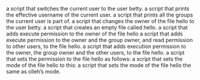  a script that switches the current user to the user betty.
 a script that prints the effective username of the current user.
 a script that prints all the groups the current user is part of.
  a script that changes the owner of the file hello to the user betty.
 a script that creates an empty file called hello.
 a script that adds execute permission to the owner of the file hello
 a script that adds execute permission to the owner and the group owner, and read permission to other users, to the file hello.
 a script that adds execution permission to the owner, the group owner and the other users, to the file hello.
a script that sets the permission to the file hello as follows:
 a script that sets the mode of the file hello to this:
 a script that sets the mode of the file hello the same as olleh’s mode.

